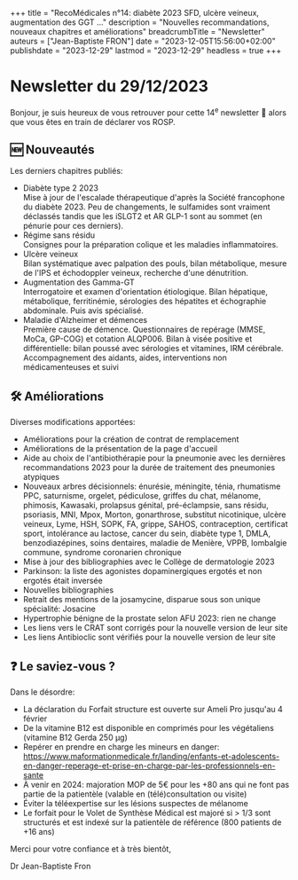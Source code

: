 +++
title = "RecoMédicales n°14: diabète 2023 SFD, ulcère veineux, augmentation des GGT ..."
description = "Nouvelles recommandations, nouveaux chapitres et améliorations"
breadcrumbTitle = "Newsletter"
auteurs = ["Jean-Baptiste FRON"]
date = "2023-12-05T15:56:00+02:00"
publishdate = "2023-12-29"
lastmod = "2023-12-29"
headless = true
+++

# Newsletter du 29/12/2023

Bonjour, je suis heureux de vous retrouver pour cette 14<sup>e</sup> newsletter 📰 alors que vous êtes en train de déclarer vos ROSP.

## 🆕 Nouveautés

Les derniers chapitres publiés:

- Diabète type 2 2023  
  Mise à jour de l'escalade thérapeutique d'après la Société francophone du diabète 2023. Peu de changements, le sulfamides sont vraiment déclassés tandis que les iSLGT2 et AR GLP-1 sont au sommet (en pénurie pour ces derniers).
- Régime sans résidu  
  Consignes pour la préparation colique et les maladies inflammatoires.
- Ulcère veineux  
  Bilan systématique avec palpation des pouls, bilan métabolique, mesure de l'IPS et échodoppler veineux, recherche d'une dénutrition.
- Augmentation des Gamma-GT  
  Interrogatoire et examen d'orientation étiologique. Bilan hépatique, métabolique, ferritinémie, sérologies des hépatites et échographie abdominale. Puis avis spécialisé.
- Maladie d'Alzheimer et démences  
  Première cause de démence. Questionnaires de repérage (MMSE, MoCa, GP-COG) et cotation ALQP006. Bilan à visée positive et différentielle: bilan poussé avec sérologies et vitamines, IRM cérébrale. Accompagnement des aidants, aides, interventions non médicamenteuses et suivi

## 🛠️ Améliorations

Diverses modifications apportées:

- Améliorations pour la création de contrat de remplacement
- Améliorations de la présentation de la page d'accueil
- Aide au choix de l'antibiothérapie pour la pneumonie avec les dernières recommandations 2023 pour la durée de traitement des pneumonies atypiques
- Nouveaux arbres décisionnels: énurésie, méningite, ténia, rhumatisme PPC, saturnisme, orgelet, pédiculose, griffes du chat, mélanome, phimosis, Kawasaki, prolapsus génital, pré-éclampsie, sans résidu, psoriasis, MNI, Mpox, Morton, gonarthrose, substitut nicotinique, ulcère veineux, Lyme, HSH, SOPK, FA, grippe, SAHOS, contraception, certificat sport, intolérance au lactose, cancer du sein, diabète type 1, DMLA, benzodiazépines, soins dentaires, maladie de Menière, VPPB, lombalgie commune, syndrome coronarien chronique
- Mise à jour des bibliographies avec le Collège de dermatologie 2023
- Parkinson: la liste des agonistes dopaminergiques ergotés et non ergotés était inversée
- Nouvelles bibliographies
- Retrait des mentions de la josamycine, disparue sous son unique spécialité: Josacine
- Hypertrophie bénigne de la prostate selon AFU 2023: rien ne change
- Les liens vers le CRAT sont corrigés pour la nouvelle version de leur site
- Les liens Antibioclic sont vérifiés pour la nouvelle version de leur site

## ❓ Le saviez-vous ?

Dans le désordre:

- La déclaration du Forfait structure est ouverte sur Ameli Pro jusqu'au 4 février
- De la vitamine B12 est disponible en comprimés pour les végétaliens (vitamine B12 Gerda 250 µg)
- Repérer en prendre en charge les mineurs en danger: <https://www.maformationmedicale.fr/landing/enfants-et-adolescents-en-danger-reperage-et-prise-en-charge-par-les-professionnels-en-sante>
- À venir en 2024: majoration MOP de 5€ pour les +80 ans qui ne font pas partie de la patientèle (valable en (télé)consultation ou visite)
- Éviter la téléexpertise sur les lésions suspectes de mélanome
- Le forfait pour le Volet de Synthèse Médical est majoré si > 1/3 sont structurés et est indexé sur la patientèle de référence (800 patients de +16 ans)

Merci pour votre confiance et à très bientôt,

Dr Jean-Baptiste Fron
